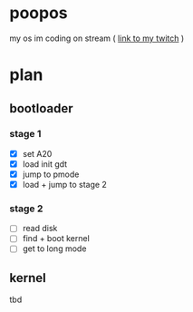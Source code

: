 # poopos
my os im coding on stream ( [link to my twitch](https://www.twitch.tv/zzeroocol) )

# plan
## bootloader
### stage 1
- [X] set A20
- [X] load init gdt
- [X] jump to pmode
- [X] load + jump to stage 2

### stage 2
- [ ] read disk
- [ ] find + boot kernel
- [ ] get to long mode

## kernel
tbd
